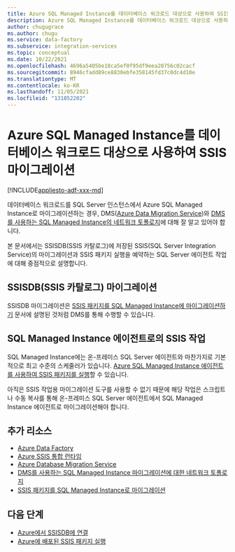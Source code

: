 ```yaml
---
title: Azure SQL Managed Instance를 데이터베이스 워크로드 대상으로 사용하여 SSIS 마이그레이션
description: Azure SQL Managed Instance를 데이터베이스 워크로드 대상으로 사용하여 SSIS 마이그레이션
author: chugugrace
ms.author: chugu
ms.service: data-factory
ms.subservice: integration-services
ms.topic: conceptual
ms.date: 10/22/2021
ms.openlocfilehash: 4696a5405be18ca5ef0f95df9eea20756c02cacf
ms.sourcegitcommit: 8946cfadd89ce8830ebfe358145fd37c0dc4d10e
ms.translationtype: MT
ms.contentlocale: ko-KR
ms.lasthandoff: 11/05/2021
ms.locfileid: "131852202"
---
```

# <a name="ssis-migration-with-azure-sql-managed-instance-as-the-database-workload-destination"></a>Azure SQL Managed Instance를 데이터베이스 워크로드 대상으로 사용하여 SSIS 마이그레이션

[!INCLUDE[appliesto-adf-xxx-md](includes/appliesto-adf-xxx-md.md)]

데이터베이스 워크로드를 SQL Server 인스턴스에서 Azure SQL Managed Instance로 마이그레이션하는 경우, DMS([Azure Data Migration Service](../dms/dms-overview.md))와 [DMS를 사용하는 SQL Managed Instance의 네트워크 토폴로지](../dms/resource-network-topologies.md)에 대해 잘 알고 있어야 합니다.

본 문서에서는 SSISDB(SSIS 카탈로그)에 저장된 SSIS(SQL Server Integration Service)의 마이그레이션과 SSIS 패키지 실행을 예약하는 SQL Server 에이전트 작업에 대해 중점적으로 설명합니다.

## <a name="migrate-ssis-catalog-ssisdb"></a>SSISDB(SSIS 카탈로그) 마이그레이션

SSISDB 마이그레이션은 [SSIS 패키지를 SQL Managed Instance에 마이그레이션하기](../dms/how-to-migrate-ssis-packages-managed-instance.md) 문서에 설명된 것처럼 DMS를 통해 수행할 수 있습니다.

## <a name="ssis-jobs-to-sql-managed-instance-agent"></a>SQL Managed Instance 에이전트로의 SSIS 작업

SQL Managed Instance에는 온-프레미스 SQL Server 에이전트와 마찬가지로 기본적으로 최고 수준의 스케줄러가 있습니다.  [Azure SQL Managed Instance 에이전트를 사용하여 SSIS 패키지를 실행](how-to-invoke-ssis-package-managed-instance-agent.md)할 수 있습니다.

아직은 SSIS 작업용 마이그레이션 도구를 사용할 수 없기 때문에 해당 작업은 스크립트나 수동 복사를 통해 온-프레미스 SQL Server 에이전트에서 SQL Managed Instance 에이전트로 마이그레이션해야 합니다.

## <a name="additional-resources"></a>추가 리소스

- [Azure Data Factory](./introduction.md)
- [Azure SSIS 통합 런타임](./create-azure-ssis-integration-runtime.md)
- [Azure Database Migration Service](../dms/dms-overview.md)
- [DMS를 사용하는 SQL Managed Instance 마이그레이션에 대한 네트워크 토폴로지](../dms/resource-network-topologies.md)
- [SSIS 패키지를 SQL Managed Instance로 마이그레이션](../dms/how-to-migrate-ssis-packages-managed-instance.md)

## <a name="next-steps"></a>다음 단계

- [Azure에서 SSISDB에 연결](/sql/integration-services/lift-shift/ssis-azure-connect-to-catalog-database)
- [Azure에 배포된 SSIS 패키지 실행](/sql/integration-services/lift-shift/ssis-azure-run-packages)